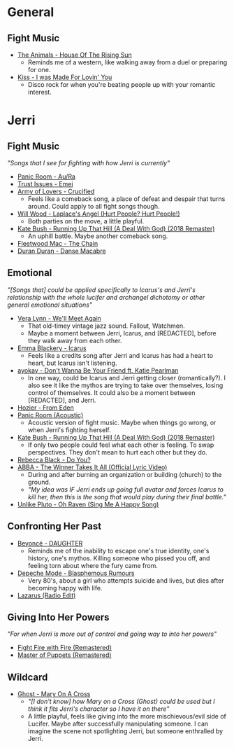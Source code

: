 # General
## Fight Music
- [The Animals - House Of The Rising Sun](https://youtu.be/AEuFaRBGDcw?si=_rJ_nuXxe5is8OJF) 
	- Reminds me of a western, like walking away from a duel or preparing for one.
- [Kiss - I was Made For Lovin' You](https://youtu.be/kLKr342VKaU?si=b3yDXTU9FJsRNMNF)
	- Disco rock for when you're beating people up with your romantic interest.
# Jerri
## Fight Music
*"Songs that I see for fighting with how Jerri is currently"*
- [Panic Room - Au/Ra](https://youtu.be/HFD_DURA-N0?si=MFSbAx5Ip819xF2T)
- [Trust Issues - Emei](https://youtu.be/qejvs16xGZA?si=ZZeeyJNYa2X8V4p9)
- [Army of Lovers - Crucified](https://youtu.be/ab-IImsyhNM?si=rU2iyHY3UCM1k8YJ)
	- Feels like a comeback song, a place of defeat and despair that turns around. Could apply to all fight songs though.
- [Will Wood - Laplace's Angel (Hurt People? Hurt People!)](https://youtu.be/4rX5a3bnG4s?si=du58pnXCyAWiZDdy)
	- Both parties on the move, a little playful.
- [Kate Bush - Running Up That Hill (A Deal With God) (2018 Remaster)](https://youtu.be/HYwNM1t9ltI?si=craGdAAn6Ky1ln_n)
	- An uphill battle. Maybe another comeback song.
- [Fleetwood Mac - The Chain](https://youtu.be/xwTPvcPYaOo?si=NXvfwboBrSnekTqi)
- [Duran Duran - Danse Macabre](https://youtu.be/BpWrSTBP5rg?si=9jB89OKwNPeLaiX4)
## Emotional
*"\[Songs that] could be applied specifically to Icarus's and Jerri's relationship with the whole lucifer and archangel dichotomy or other general emotional situations"*
- [Vera Lynn - We'll Meet Again](https://youtu.be/HsM_VmN6ytk?si=eSazsLC-cTzNfXrN)
	- That old-timey vintage jazz sound. Fallout, Watchmen.
	- Maybe a moment between Jerri, Icarus, and \[REDACTED], before they walk away from each other.
- [Emma Blackery - Icarus](https://youtu.be/TklEhgZql4Q?si=4KmJmtczHhuSPkjK)
	- Feels like a credits song after Jerri and Icarus has had a heart to heart, but Icarus isn't listening.
- [ayokay - Don't Wanna Be Your Friend ft. Katie Pearlman](https://youtu.be/yNIzCtbshn0?si=FLg-n1pjBvEsFAmy)
	- In one way, could be Icarus and Jerri getting closer (romantically?). I also see it like the mythos are trying to take over themselves, losing control of themselves. It could also be a moment between \[REDACTED], and Jerri.
- [Hozier - From Eden](https://youtu.be/JmWbBUxSNUU?si=GJNJzfyQPZgs1B1s)
- [Panic Room (Acoustic)](https://youtu.be/FVT9NVHQ7NU?si=YzD_htqlyJdobREM)
	- Acoustic version of fight music. Maybe when things go wrong, or when Jerri's fighting herself.
- [Kate Bush - Running Up That Hill (A Deal With God) (2018 Remaster)](https://youtu.be/HYwNM1t9ltI?si=craGdAAn6Ky1ln_n)
	- If only two people could feel what each other is feeling. To swap perspectives. They don't mean to hurt each other but they do.
- [Rebecca Black - Do You?](https://www.youtube.com/watch?v=YPDARrwrdMM)
- [ABBA - The Winner Takes It All (Official Lyric Video)](https://youtu.be/81WhM9dOcYI?si=TY-xeif9Lv7KiuM1)
	- During and after burning an organization or building (church) to the ground.
	- *"My idea was IF Jerri ends up going full avatar and forces Icarus to kill her, then this is the song that would play during their final battle."*
- [Unlike Pluto - Oh Raven (Sing Me A Happy Song)](https://youtu.be/cl_NE_Si7hI?si=nbJsyOPQBmyFowOF)
## Confronting Her Past
- [Beyoncé - DAUGHTER](https://youtu.be/cjeC0zNqigo?si=lvs_-eIdggFxh1rT)
	- Reminds me of the inability to escape one's true identity, one's history, one's mythos. Killing someone who pissed you off, and feeling torn about where the fury came from.
- [Depeche Mode - Blasphemous Rumours](https://youtu.be/z6wygmw2wPA?si=zaja6IvMZoRk0sV9)
	- Very 80's, about a girl who attempts suicide and lives, but dies after becoming happy with life.
- [Lazarus (Radio Edit)](https://youtu.be/XCZaEW6nY7k?si=u1nmi-h-Ca67oGvv)
## Giving Into Her Powers
*"For when Jerri is more out of control and going way to into her powers"*
- [Fight Fire with Fire (Remastered)](https://youtu.be/8zSODUOoE8w?si=NCuNQd9abdB17Hoa)
- [Master of Puppets (Remastered)](https://youtu.be/E0ozmU9cJDg?si=popuTDNxwPAM3Abh)
## Wildcard
- [Ghost - Mary On A Cross](https://youtu.be/k5mX3NkA7jM?si=S9eQD9rygNrvq5al)
	- *"\[I don't know] how Mary on a Cross (Ghost) could be used but I think it fits Jerri's character so I have it on there"*
	- A little playful, feels like giving into the more mischievous/evil side of Lucifer. Maybe after successfully manipulating someone. I can imagine the scene not spotlighting Jerri, but someone enthralled by Jerri.